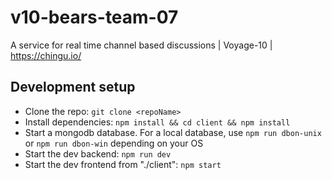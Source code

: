 # v10-bears-team-07
A service for real time channel based discussions | Voyage-10 | https://chingu.io/

## Development setup
- Clone the repo: `git clone <repoName>`
- Install dependencies: `npm install && cd client && npm install`
- Start a mongodb database. For a local database, use `npm run dbon-unix` or `npm run dbon-win` depending on your OS
- Start the dev backend: `npm run dev`
- Start the dev frontend from "./client": `npm start`

